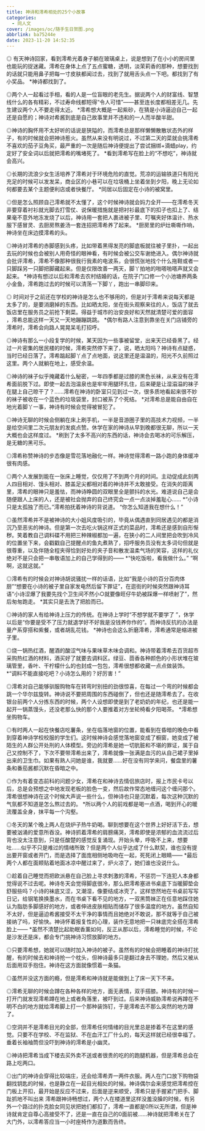 ```yaml
---
title: 神诗和澪希相处的25个小故事
categories:
  - 同人文
cover: /images/oc/随手生日贺图.png
abbrlink: ba75244e
date: 2023-11-20 14:52:35
---
```

◎ 有天神诗回家，看到澪希光着身子躺在玻璃桌上，说是想到了在小小的房间里也能玩的捉迷藏。澪希在身体上点了五点蜜糖，透明，淡茉莉香的那种，想要找到的话就只能用鼻子把每一寸皮肤都闻过去，找到了就用舌头点一下吧。都找到了有小奖品。
*神诗都找到了。

◎两个人一起看过手相，看的人是一位盲眼的老先生。据说两个人的财富线、智慧线什么的各有精彩，不过寿命线都短得“令人可惜”——甚至连长度都相差无几。先生建议两个人不要走得太近。
*澪希想大概是一起紫砂，在猜是小诗逼迫自己一起还是自愿的；神诗对希酱到底是自己故事里并不违和的一人而半酸半甜。

◎神诗的胸怀用不太好听的话说是狭隘的，而澪希总是那样懒懒散散状态外的样子，有的时候就会把神诗惹火。虽然从来没有明说过，不过第二天的菜就会挑澪希不喜欢的茄子豆角买，最严重的一次是随后神诗便提出了尝试捆绑+滴蜡play，约定好了安全词以后就把澪希的嘴堵死了。
*看到澪希写在脸上的“不想吃”，神诗就会高兴。

◎长期的流浪少女生活培养了澪希对于环境危险的直觉。荒凉的运输铁道只有阳光充足的时候可以发发呆，商业区的小巷可以在垃圾桶上坐着坐到夕阳，晚上无论如何都要去某个主题便利店或者快餐厅。
*同居以后固定在小诗的被窝里。

◎但是怎么照顾自己澪希就不太懂了，这个时候神诗就会妈力全开——在澪希冬天非要穿着衬衫就光脚去打雪仗、说保暖措施就是把衬衫最底下的扣子也扣上了、结果毫不意外地冻发烧了以后，神诗用一套把人裹进被子里、叮嘱夹好体温计、热水服下感冒灵、去厨房熬姜汤一套连招把澪希养了起来。
*厨房里的炉灶嘶嘶作响，神诗坐在床边摸澪希的头。

◎神诗对澪希的赤脚感到头疼，比如带着黑得发亮的脚底板就往被子里扑，一起出去玩的时候也会被别人用奇怪的眼神看，有时候会被公交车谢绝进入。偶尔神诗就会批评澪希，澪希不像那种很我行我素的电波系，会很慌张地找个什么拖鞋或者一只脚踩另一只脚把脚藏起来。但是仅限改善一两天，脚丫拍地的啪嗒啪嗒声就又会起来。
*神诗有想过以后和澪希去农村结婚的话，在院子门口修一个小池塘养两条小金鱼，澪希跑过去的时候可以清荡一下脚丫，跑出一串脚印来。

◎ 时间对于之前还在学校的神诗是怎么也不够用的，但是对于澪希来说每天都是太多了的，是要消磨掉的东西。比如晒太阳，坐在街头观察来往的人，饭店了就去饭店里在服务员之前抢下剩菜。得益于城市的治安良好和天然就清楚可爱的面容 ，澪希总能这样一天又一天地蹦蹦跳跳。
*偶尔有路人注意到靠坐在关门店铺旁的澪希时，澪希会向路人晃晃呆毛打招呼。

◎神诗有那么一小段复学的时候，某天因为一些事被留堂，出来天已经昏黑了。经过一片密集的居民楼的时候，澪希突然停下来了，说，晒太阳吗？神诗有点疑惑，当时已经日落了。澪希踮起脚丫点了点地面，说这里还是温温的，阳光不久前照过这里。两个人就躺在地上，感受余温。

◎神诗的袜子似乎掩藏着什么秘密，一年四季都是过膝的黑色长袜，从来没有在澪希面前脱下过。即使一起去泡温泉也是牢牢用腿环扎住，后来硬是让湿溻溻的袜子在腿上自己晾干了？……澪希在神诗的卧室只见到过一次，很多质地看起来很不妙的袜子被收在一个蓝色的垃圾袋里，封口被系了个死结。
*对澪希总是能自由自在地光着脚丫一事，神诗有时候会觉得被冒犯了。

◎神诗无聊的时候会侧躺在床上刷手机，一半是音游圈子里的高技术力视频，一半是给空间里二次元朋友的发疯点赞。休学在家的神诗从早到晚都很无聊，所以一天大概也会这样度过。
*刷到了太多不高兴的东西的话，神诗会去喝冰的可乐解压，是无糖的黑可乐。

◎澪希称赞神诗的步态像是雪花落地融化一样。神诗觉得澪希一路小跑的身体缓冲很有肉感。

◎两个人发展到能在一张床上睡觉，仅仅用了不到两个月的时间。主动促成此刻两人四目相对、馒头相对、膝盖足尖都相对着的神诗并不太敢接受。在消失的距离里，澪希的眼神只是羞怯，而神诗睁圆的双眼里全是颤抖的水光。难道说自己是会随便跟人上床的人，还是被社会抛弃的自己终究会一点一点淡掉羞耻心……
*“小诗只是太孤独了而已。”澪希拍抚着神诗的背说道。
“你怎么知道我在想什么！”

◎虽然澪希并不是被神诗的大小姐风度吸引的，毕竟从偶遇直到同居遇见的都是消沉乃至恶劣的神诗。但是第一次去吃火锅这样正式的菜品时，澪希还是感到自形惭秽。笑着教自己调料碟不用把三种辣椒都加一遍，在狭小的二人间里把会吹到冷风的位置坐下来，会戳戳自己提醒点的鱼丸煮熟了，招呼服务员没有太多词句但就是很尊重，以及伴随全程夹得恰到好处的夹子音和散发温柔气场的笑容，这样的礼仪绝对不是只会把一串敬语加上的自己学得到的——
*“快吃饭啦，看我做什么。”
“啊啊，这就这就。”

◎澪希有的时候会对神诗胡说骚扰一样的话语，比如“我是小诗的百分百肉体厨”“想要在小诗的被子里自家发电然后留下罪证”，在逛街的时候突然跟神诗耳语“小诗涩爆了我要先找个卫生间不然小○就要像旺仔牛奶被踩爆一样喷射了”，然后匆匆跑走。
*其实只是去洗了把脸而已。

◎神诗的家人有给神诗上压力的传统。在神诗上学时“不想学就不要学了 ”，休学以后是“你要是受不了压力就退学好不好我是没钱养你作的”。而神诗反抗的办法是量产系穿搭和紫餐，或者胡乱花钱。
*神诗也会这么折磨澪希，澪希通常是缩进被子里。

◎烧一锅热红酒，醒酒的酸涩气味与果味草木味会调和。神诗带着澪希去百货超市采购热红酒的材料，酒买好了就要去调料区。绿豆、茴香各种颜色的小形状堆在玻璃管里，香叶、干柠檬什么的也封成一包包，澪希很想都收藏一点点做装饰。
*“调料不能直接吃吧？小诗怎么用的？好厉害！”

◎澪希对自己能够驯服购物车在转弯时别扭的劲很惊喜，在每过一个弯的时候都会跳一个华尔兹旋转。神诗说不要把周围的东西碰倒了，但也还是随澪希去了。在收银台前两个人分拣东西的时候，两个人设想即使是到了老奶奶的年纪，也还是能一起开一锅蒸馒头，还没老那么快的那个人要推着对方坐轮椅看夕阳喝茶。
*澪希想坐购物车。

◎有时两人一起在快餐店吃薯条，坐在临落地窗的位置，能看到在昏暗的晚色中看到穿着神诗学校校服的学生们。这时候神诗会感觉落地窗变成了橱窗，她变成了被陌生的人群公开处刑的人体模型。旁边的澪希是她一切肮脏和不堪的罪证，属于自己又控制不了，下次不要带澪希出来了，澪希就像一张满是血污的从自己裙子里掉出来的卫生巾。如果有熟人问她是谁，我就要……好在没有同学来问，餐盘里的薯条和番茄酱都沉默在昏暗之中。

◎作为有着变态前科的问题少女，澪希在和神诗去情侣旅店时，报上市民卡号以后，总是会预想之中地发现老板的脸色一变，然后故作常态地缠问这个缠问那个。澪希很想神诗在这个时候大声说一些什么，但神诗也只是沉默着，每次这种沉默的气氛都不知道是怎么熬过去的。
*所以两个人的前戏都是喝一点酒，喝到开心的暖流覆盖全身，抹平每一个沟壑。

◎冬天的某个晚上两人在烧炉子热牛奶喝。聊到想要在这个世界上好好活下去，想要被汹涌的爱意所吞没。神诗抓着澪希的肩膀痛哭，澪希即使是浓郁的血流流过后背也没太注意到，只是任酸楚的感觉反复涌现。开始头晕，呼吸不上来，想要吐……似乎不只是难过的情绪所致？但是两个人似乎达成了什么默契，谁也没有提出要开窗或者开门，而是选择了面庞相侧地吸吻在一起，死死闭上眼睛——
*最后两个人都在面颊贴着地面冰凉中醒过来了，炉火凉了，她们谁也没说什么。

◎趁着自己睡觉而把欧派悬在自己脸上寻求刺激的澪希，不惩罚一下连犯人本身都觉得说不过去呢。神诗冬天会觉得脚底很冷，那么把澪希塞进书桌底下当暖脚垫会舒服些吗？小诗的袜底又涩，又潮湿，像要结成冰壳了。这样悠然地在书桌前写写日记，给钢笔换换墨水，而在书桌下看不见的地方，一双黑筒袜正在任意地踩住她认为脂肪多脚感好的地方，或者伸进皮肤相贴而储存了很多温度的地方。虽然自知不太好，但是逼迫希酱接受不太干净的事情而且她绝对不敢说，那不就等于自己被接纳了吗，好愉快。神诗怀着报复性的心理，装作无意地把一只袜底完全搭在澪希脸上——
*虽然不清楚比起助眠香薰如何，反正从那以后，澪希睡觉的时候，不论是沙发还是床，都会专门挑神诗习惯放脚的地方。

◎只要澪希想，她就可以随时加入神诗的被子。虽然有的时候会把睡着的神诗打扰醒，有的时候去和神诗抢一个枕头，但神诗最多只是翻过身去不理她，然后又被从后面用双手抱住。神诗在这方面就像惯着一条猫。

◎虽然并没这方面的瘾，但是澪希和神诗就是能做到上了床一天下不来。

◎澪希无聊的时候会蹲在各种各样的地方，面无表情，双手搭膝。神诗有的时候一打开门就发现澪希蹲在地上或者角落里，被吓到过。后来神诗威胁澪希说再蹲在不明不白的地方就给澪希脚上打一个那种装饰钉，于是澪希去不那么突然的地方蹲了。

◎空洞并不是澪希目光的全部，但澪希任何情绪的目光里总是掺着不在这里的感觉。只要不在学校、不在监狱、不在血汗工厂什么的，每天这样就已经很幸福了。垂着长袖袖筒但没吓到神诗的澪希是小幽灵。

◎神诗把澪希当成下楼去买外卖不送或者很贵的吃的的跑腿机器，但是澪希总会在路上吃两口。

◎出门的神诗会穿得比较端庄，还会给澪希弄一两件衣服。两人在门口放下购物袋翻找钥匙的时候，也是静立在一起目光相处的时候。神诗偶尔会来感觉把澪希控在门板上开扣，最开始是反应不过来，后面是逆来顺受，澪希只是手握紧门把手、脚趾抓地不叫出来
澪希跟神诗畅想过，两个人在楼道里这样没羞没臊的时候，有另外一个路过的扑克脸女同见状把她们都扣了，澪希一直都是0所以无所谓，但是神诗就肯定自尊心高接受不了，还是一直在自己的0面前被......神诗就把澪希关在了大门外，以澪希答应当一小时座椅作为道歉而告终。

